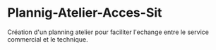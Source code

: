 Plannig-Atelier-Acces-Sit
=========================

Création d'un planning atelier pour faciliter l'echange entre le service commercial et le technique.